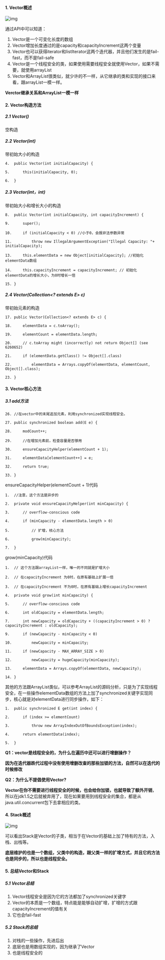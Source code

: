 #### 1. Vector概述

![img](http://pcc.huitogo.club/3e809b5c8dd4930d0705e12ebf1a81e0)



通过API中可以知道：

1. Vector是一个可变化长度的数组
2. Vector增加长度通过的是capacity和capacityIncrement这两个变量
3. Vector也可以获得iterator和listIterator这两个迭代器，并且他们发生的是fail-fast，而不是fail-safe
4. Vector是一个线程安全的类，如果使用需要线程安全就使用Vector，如果不需要，就使用arrayList
5. Vector和ArrayList很类似，就少许的不一样，从它继承的类和实现的接口来看，跟arrayList一模一样。

**Verctor继承关系和ArrayList一模一样**



#### 2. Vector构造方法

##### 2.1 Vector() 

空构造



##### 2.2 Vector(int) 

带初始大小的构造

```
4.  public Vector(int initialCapacity) {  

5.      this(initialCapacity, 0);  

6.  }  
```



##### 2.3 Vector(int，int) 

带初始大小和增长大小的构造

```
8.  public Vector(int initialCapacity, int capacityIncrement) {  

9.      super();  

10.     if (initialCapacity < 0) //小于0，会报非法参数异常  

11.         throw new IllegalArgumentException("Illegal Capacity: "+   initialCapacity);  

13.     this.elementData = new Object[initialCapacity]; //初始化elementData数组  

14.     this.capacityIncrement = capacityIncrement; // 初始化elementData的增长大小，为0时增长一倍  

15. }  
```



##### 2.4 Vector(Collection<? extends E> c) 

带初始元素的构造

```
17. public Vector(Collection<? extends E> c) {  

18.     elementData = c.toArray();  

19.     elementCount = elementData.length;  

20.     // c.toArray might (incorrectly) not return Object[] (see 6260652)  

21.     if (elementData.getClass() != Object[].class)  

22.         elementData = Arrays.copyOf(elementData, elementCount, Object[].class);  

23. }  
```



#### 3. Vector核心方法

##### 3.1 add方法

```
26. //在vector中的末尾追加元素，利用synchronized实现线程安全。  

27. public synchronized boolean add(E e) {  

28.     modCount++;  

29.     //在增加元素前，检查容量是否够用  

30.     ensureCapacityHelper(elementCount + 1);  

31.     elementData[elementCount++] = e;  

32.     return true;  

33. }  
```



ensureCapacityHelper(elementCount + 1)代码

```
1.  //注意，这个方法是异步的  

2.  private void ensureCapacityHelper(int minCapacity) {  

3.      // overflow-conscious code  

4.      if (minCapacity - elementData.length > 0)  

5.          // 扩增，核心方法  

6.          grow(minCapacity);  

7.  } 
```



grow(minCapacity)代码

```
1.  // 这个方法跟arrayList一样，唯一的不同就是扩增大小  

2.  // 在capacityIncrement 为0时，在原有基础上扩展一倍  

3.  // 在capacityIncrement 不为0时，在原有基础上增长capacityIncrement  

4.  private void grow(int minCapacity) {  

5.      // overflow-conscious code  

6.      int oldCapacity = elementData.length;  

7.      int newCapacity = oldCapacity + ((capacityIncrement > 0) ?    capacityIncrement : oldCapacity);  

9.      if (newCapacity - minCapacity < 0)  

10.         newCapacity = minCapacity;  

11.     if (newCapacity - MAX_ARRAY_SIZE > 0)  

12.         newCapacity = hugeCapacity(minCapacity);  

13.     elementData = Arrays.copyOf(elementData, newCapacity);  

14. }  
```



其他的方法跟ArrayList类似，可以参考ArrayList的源码分析，只是为了实现线程安全，在一些操作elementData数组的方法上加了synchronized关键字实现同步，核心就是对elementData进行同步操作，如下：

```
1.  public synchronized E get(int index) {  

2.      if (index >= elementCount)  

3.          throw new ArrayIndexOutOfBoundsException(index);  

4.      return elementData(index);  

5.  } 
```



**Q1：vector是线程安全的，为什么在遍历中还可以进行增删操作？**

**因为在迭代器跌代过程中没有使用增删改查的那些加锁的方法，自然可以在迭代的时候修改**



**Q2：为什么不提倡使用Vector?**

**Vector在你不需要进行线程安全的时候，也会给你加锁，也就导致了额外开销**，所以在jdk1.5之后就被弃用了，现在如果要用到线程安全的集合，都是从java.util.concurrent包下去拿相应的类。



#### 4. Stack概述

![img](http://pcc.huitogo.club/291b7b313658119043ff86a4f18fc20a)

可以看出Stack是Vector的子类，相当于在Vector的基础上加了特有的方法，入栈、出栈等。

**底层维护的也是一个数组，父类中的构造，跟父类一样的扩增方式，并且它的方法也是同步的，所以也是线程安全。**



#### 5. 总结Vector和Stack

##### 5.1 Vector总结

1. Vector线程安全是因为它的方法都加了synchronized关键字
2. Vector的本质是一个数组，特点能是能够自动扩增，扩增的方式跟capacityIncrement的值有关
3. 它也会fail-fast



##### 5.2 Stack的总结

1. 对栈的一些操作，先进后出
2. 底层也是用数组实现的，因为继承了Vector
3. 也是线程安全的